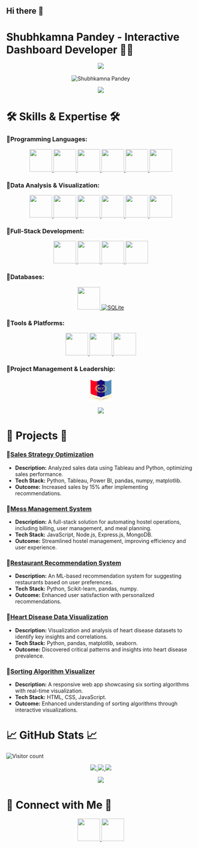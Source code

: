 ## Hi there 👋

<!--
**zShubh/zShubh** is a ✨ _special_ ✨ repository because its `README.md` (this file) appears on your GitHub profile.

Here are some ideas to get you started:

- 🔭 I’m currently working on ...
- 🌱 I’m currently learning ...
- 👯 I’m looking to collaborate on ...
- 🤔 I’m looking for help with ...
- 💬 Ask me about ...
- 📫 How to reach me: ...
- 😄 Pronouns: ...
- ⚡ Fun fact: ...
-->
# Shubhkamna Pandey - Interactive Dashboard Developer 👩‍💻

<p align="center">
  <img src="img.png" width="35%">
</p>

<div align="center">
  <img src="https://readme-typing-svg.herokuapp.com?font=Kaushan+Script&size=40&duration=3500&color=447FF7&background=FFFFFF00&center=true&vCenter=true&width=650&height=55&lines=Hey!+It's+Shubhkamna+Pandey+%F0%9F%91%8B%F0%9F%8F%BB;I+am+an+Interactive+Dashboard+Developer+%F0%9F%93%88;I+am+from+India+%F0%9F%87%AE%F0%9F%87%B3;Building+Data-Driven+Insights+%F0%9F%93%8A" alt="Shubhkamna Pandey" width="650" height="55">
</div>

<p align="center">
  <img src="https://user-images.githubusercontent.com/73097560/115834477-dbab4500-a447-11eb-908a-139a6edaec5c.gif">
</p>

# 🛠 Skills & Expertise 🛠

### 🔹Programming Languages:

<p align="center">
  <a href="https://www.python.org/" target="_blank">
    <img src="https://img.icons8.com/color/452/python.png" height=60 width=60 />
  </a>
  <a href="https://en.cppreference.com/w/cpp" target="_blank">
    <img src="https://img.icons8.com/color/452/c-plus-plus-logo.png" height=60 width=60 />
  </a>
  <a href="https://www.cprogramming.com/" target="_blank">
    <img src="https://img.icons8.com/color/452/c-programming.png" height=60 width=60 />
  </a>
  <a href="https://developer.mozilla.org/en-US/docs/Web/JavaScript" target="_blank">
    <img src="https://img.icons8.com/color/452/javascript.png" height=60 width=60 />
  </a>
  <a href="https://www.w3.org/html/" target="_blank">
    <img src="https://img.icons8.com/color/452/html-5.png" height=60 width=60 />
  </a>
  <a href="https://www.w3.org/Style/CSS/Overview.en.html" target="_blank">
    <img src="https://img.icons8.com/color/452/css3.png" height=60 width=60 />
  </a>
</p>

### 🔹Data Analysis & Visualization:

<p align="center">
  <a href="https://www.tableau.com/" target="_blank">
    <img src="https://img.icons8.com/color/452/tableau-software.png" height=60 width=60 />
  </a>
  <a href="https://powerbi.microsoft.com/" target="_blank">
    <img src="https://img.icons8.com/color/452/power-bi.png" height=60 width=60 />
  </a>
  <a href="https://pandas.pydata.org/" target="_blank">
    <img src="https://img.icons8.com/color/452/pandas.png" height=60 width=60 />
  </a>
  <a href="https://numpy.org/" target="_blank">
    <img src="https://img.icons8.com/color/452/numpy.png" height=60 width=60 />
  </a>
  <a href="https://matplotlib.org/" target="_blank">
    <img src="https://img.icons8.com/color/452/matplotlib.png" height=60 width=60 />
  </a>
  <a href="https://streamlit.io/" target="_blank">
    <img src="https://streamlit.io/images/brand/streamlit-mark-color.png" height=60 width=60 />
  </a>
</p>

### 🔹Full-Stack Development:

<p align="center">
  <a href="https://nodejs.org/" target="_blank">
    <img src="https://img.icons8.com/color/452/nodejs.png" height=60 width=60 />
  </a>
  <a href="https://expressjs.com/" target="_blank">
    <img src="https://img.icons8.com/color/452/express-js.png" height=60 width=60 />
  </a>
  <a href="https://www.mongodb.com/" target="_blank">
    <img src="https://img.icons8.com/color/452/mongodb.png" height=60 width=60 />
  </a>
  <a href="https://getbootstrap.com/" target="_blank">
    <img src="https://img.icons8.com/color/452/bootstrap.png" height=60 width=60 />
  </a>
</p>

### 🔹Databases:

<p align="center">
  <a href="https://www.mysql.com/" target="_blank">
    <img src="https://img.icons8.com/color/452/mysql-logo.png" height=60 width=60 />
  </a>
  <a href="https://www.sqlite.org/index.html" target="_blank">
    <img src="https://img.icons8.com/color/452/sqlite.png" height=60 width=60 alt="SQLite" />
  </a>
</p>

### 🔹Tools & Platforms:

<p align="center">
  <a href="https://git-scm.com/" target="_blank">
    <img src="https://img.icons8.com/color/452/git.png" height=60 width=60 />
  </a>
  <a href="https://github.com/" target="_blank">
    <img src="https://img.icons8.com/color/452/github.png" height=60 width=60 />
  </a>
  <a href="https://www.microsoft.com/en-us/microsoft-365/excel" target="_blank">
    <img src="https://img.icons8.com/color/452/microsoft-excel.png" height=60 width=60 />
  </a>
</p>

### 🔹Project Management & Leadership:

<p align="center">
  <a href="https://www.nccindia.nic.in/" target="_blank">
    <img src="https://github.com/zShubh/zShubh/blob/main/ncc.png" height=60 width=60 />
  </a>
</p>

<p align="center">
  <img src="https://user-images.githubusercontent.com/73097560/115834477-dbab4500-a447-11eb-908a-139a6edaec5c.gif">
</p>

# 🚀 Projects 🚀

### 🔹[Sales Strategy Optimization](https://github.com/zShubh/Sales-Strategy-Optimization)
- **Description:** Analyzed sales data using Tableau and Python, optimizing sales performance.
- **Tech Stack:** Python, Tableau, Power BI, pandas, numpy, matplotlib.
- **Outcome:** Increased sales by 15% after implementing recommendations.

### 🔹[Mess Management System](https://github.com/zShubh/Mess-Management-System)
- **Description:** A full-stack solution for automating hostel operations, including billing, user management, and meal planning.
- **Tech Stack:** JavaScript, Node.js, Express.js, MongoDB.
- **Outcome:** Streamlined hostel management, improving efficiency and user experience.

### 🔹[Restaurant Recommendation System](https://github.com/zShubh/Restaurant-Recommendation)
- **Description:** An ML-based recommendation system for suggesting restaurants based on user preferences.
- **Tech Stack:** Python, Scikit-learn, pandas, numpy.
- **Outcome:** Enhanced user satisfaction with personalized recommendations.

### 🔹[Heart Disease Data Visualization](https://github.com/zShubh/Data-Visualization-on-Heart-Disease-Dataset)
- **Description:** Visualization and analysis of heart disease datasets to identify key insights and correlations.
- **Tech Stack:** Python, pandas, matplotlib, seaborn.
- **Outcome:** Discovered critical patterns and insights into heart disease prevalence.

### 🔹[Sorting Algorithm Visualizer](https://github.com/zShubh/SortingAlgo-Visualizer)
- **Description:** A responsive web app showcasing six sorting algorithms with real-time visualization.
- **Tech Stack:** HTML, CSS, JavaScript.
- **Outcome:** Enhanced understanding of sorting algorithms through interactive visualizations.

# 📈 GitHub Stats 📈

![Visitor count](https://komarev.com/ghpvc/?username=zShubh&color=447ff7&label=Visitor+count)

<p align="center">
  <a href="https://github.com/zShubh">
    <img src="https://github-readme-stats.vercel.app/api?username=zShubh&show_icons=true&theme=github_dark&hide_border=true" />
    <img src="https://github-readme-streak-stats.herokuapp.com/?user=zShubh&theme=github-dark-blue&hide_border=true" />
    <img src="https://activity-graph.herokuapp.com/graph?username=zShubh&theme=react-dark" />
  </a>
</p>

<p align="center">
  <img src="https://user-images.githubusercontent.com/73097560/115834477-dbab4500-a447-11eb-908a-139a6edaec5c.gif">
</p>

# 🌟 Connect with Me 🌟

<p align="center">
  <a href="https://www.linkedin.com/in/shubhkamna-pandey-a04925254" target="_blank">
    <img src="https://img.icons8.com/color/452/linkedin.png" height=60 width=60 />
  </a>
  <a href="mailto:shubhkamna13pandey520@gmail.com" target="_blank">
    <img src="https://img.icons8.com/color/452/gmail.png" height=60 width=60 />
  </a>
</p>


